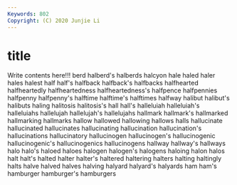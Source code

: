 ```yaml
---
Keywords: 802
Copyright: (C) 2020 Junjie Li
---
```


# title

Write contents here!!!
berd 
halberd's 
halberds
halcyon 
hale 
haled 
haler 
hales 
halest 
half 
half's 
halfback 
halfback's
halfbacks 
halfhearted 
halfheartedly 
halfheartedness 
halfheartedness's 
halfpence 
halfpennies 
halfpenny 
halfpenny's 
halftime
halftime's 
halftimes 
halfway 
halibut 
halibut's 
halibuts 
haling 
halitosis 
halitosis's 
hall
hall's 
halleluiah 
halleluiah's 
halleluiahs 
hallelujah 
hallelujah's 
hallelujahs 
hallmark 
hallmark's 
hallmarked
hallmarking 
hallmarks 
hallow 
hallowed 
hallowing 
hallows 
halls 
hallucinate 
hallucinated 
hallucinates
hallucinating 
hallucination 
hallucination's 
hallucinations 
hallucinatory 
hallucinogen 
hallucinogen's 
hallucinogenic 
hallucinogenic's 
hallucinogenics
hallucinogens 
hallway 
hallway's 
hallways 
halo 
halo's 
haloed 
haloes 
halogen 
halogen's
halogens 
haloing 
halon 
halos 
halt 
halt's 
halted 
halter 
halter's 
haltered
haltering 
halters 
halting 
haltingly 
halts 
halve 
halved 
halves 
halving 
halyard
halyard's 
halyards 
ham 
ham's 
hamburger 
hamburger's 
hamburgers 
